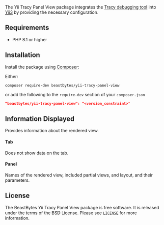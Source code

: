 The Yii Tracy Panel View package integrates the [Tracy debugging tool](https://tracy.nette.org/)
into [Yii3](https://www.yiiframework.com/) by providing the necessary configuration.

## Requirements
- PHP 8.1 or higher

## Installation
Install the package using [Composer](https://getcomposer.org):

Either:
```shell
composer require-dev beastbytes/yii-tracy-panel-view
```
or add the following to the `require-dev` section of your `composer.json`
```json
"beastbytes/yii-tracy-panel-view": "<version_constraint>"
```

## Information Displayed
Provides information about the rendered view.
#### Tab
Does not show data on the tab.
#### Panel
Names of the rendered view, included partial views, and layout, and their parameters.

## License
The BeastBytes Yii Tracy Panel View package is free software. It is released under the terms of the BSD License.
Please see [`LICENSE`](./LICENSE.md) for more information.